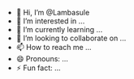 - 👋 Hi, I’m @Lambasule
- 👀 I’m interested in ...
- 🌱 I’m currently learning ...
- 💞️ I’m looking to collaborate on ...
- 📫 How to reach me ...
- 😄 Pronouns: ...
- ⚡ Fun fact: ...

<!---
Lambasule/Lambasule is a ✨ special ✨ repository because its `README.md` (this file) appears on your GitHub profile.
You can click the Preview link to take a look at your changes.
--->
